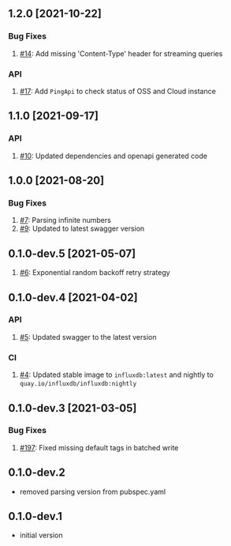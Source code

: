## 1.2.0 [2021-10-22]

### Bug Fixes
1. [#14](https://github.com/influxdata/influxdb-client-dart/pull/14): Add missing 'Content-Type' header for streaming queries 

### API
1. [#17](https://github.com/influxdata/influxdb-client-dart/pull/17): Add `PingApi` to check status of OSS and Cloud instance

## 1.1.0 [2021-09-17]

### API
1. [#10](https://github.com/influxdata/influxdb-client-dart/pull/10): Updated dependencies and openapi generated code 

## 1.0.0 [2021-08-20]

### Bug Fixes
1. [#7](https://github.com/influxdata/influxdb-client-dart/pull/7): Parsing infinite numbers
1. [#9](https://github.com/influxdata/influxdb-client-dart/pull/8): Updated to latest swagger version

## 0.1.0-dev.5 [2021-05-07]
1. [#6](https://github.com/influxdata/influxdb-client-dart/pull/6): Exponential random backoff retry strategy

## 0.1.0-dev.4 [2021-04-02]

### API
1. [#5](https://github.com/influxdata/influxdb-client-dart/pull/5): Updated swagger to the latest version
 
### CI
1. [#4](https://github.com/influxdata/influxdb-client-dart/pull/4): Updated stable image to `influxdb:latest` and nightly to `quay.io/influxdb/influxdb:nightly`

## 0.1.0-dev.3 [2021-03-05]

### Bug Fixes
1. [#197](https://github.com/influxdata/influxdb-client-dart/pull/3): Fixed missing default tags in batched write

## 0.1.0-dev.2

* removed parsing version from pubspec.yaml

## 0.1.0-dev.1

* initial version
